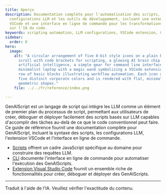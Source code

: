 ```yaml
---
title: Aperçu
description: Documentation complète pour l'automatisation des scripts, les
  configurations LLM et les outils de développement, incluant une extension
  VSCode et une interface en ligne de commande pour les transformations basées
  sur l'IA du code.
keywords: scripting automation, LLM configurations, VSCode extension, CLI, codebase AI
sidebar:
  order: 0
hero:
  image:
    alt: "A circular arrangement of five 8-bit style icons on a plain background: a
      scroll with code brackets for scripting, a glowing AI brain chip for
      artificial intelligence, a simple gear for command line interface, a
      minimalist laptop with a magic wand symbolizing a VSCode extension, and a
      row of basic blocks illustrating workflow automation. Each icon uses only
      five distinct corporate colors and is rendered with flat, minimal
      geometric shapes."
    file: ../../fr/reference/index.png

---
```


GenAIScript est un langage de script qui intègre les LLM comme un élément de premier plan du processus de script, permettant aux utilisateurs de créer, déboguer et déployer facilement des scripts basés sur LLM capables d'accomplir des tâches au-delà de ce que le code conventionnel peut faire. Ce guide de référence fournit une documentation complète pour GenAIScript, incluant la syntaxe des scripts, les configurations LLM, l'extension VSCode et l'interface en ligne de commande.

* [Scripts](/genaiscript/reference/scripts) offrent un cadre JavaScript spécifique au domaine pour construire des requêtes LLM.
* [CLI](/genaiscript/reference/cli) documente l'interface en ligne de commande pour automatiser l'exécution des GenAIScripts.
* [Extension Visual Studio Code](/genaiscript/reference/vscode) fournit un ensemble riche de fonctionnalités pour créer, déboguer et déployer des GenAIScripts.

<hr />

Traduit à l'aide de l'IA. Veuillez vérifier l'exactitude du contenu.
